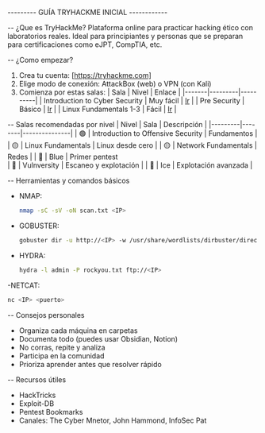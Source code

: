 --------- GUÍA TRYHACKME INICIAL ------------

-- ¿Que es TryHackMe?
Plataforma online para practicar hacking ético con laboratorios reales. Ideal para
principiantes y personas que se preparan para certificaciones como eJPT, CompTIA, etc.



-- ¿Como empezar?
1. Crea tu cuenta:
  [https://tryhackme.com]
2. Elige modo de conexión:
  AttackBox (web) o VPN (con Kali)
3. Comienza por estas salas:
  | Sala  |  Nivel  |  Enlace  |
  |-------|---------|----------|
  |  Introduction to Cyber Security  |   Muy fácil  |  [Ir](https://tryhackme.com/room.introtooffensivesecurity)  |
  |  Pre Security                    |  Básico      |  [Ir](https://tryhackme.com/room/introtonetworking)  |
  |  Linux Fundamentals 1-3          |  Fácil       |  [Ir](https://tryhackme.com/module/linux-fundamentals)  |


-- Salas recomendadas por nivel
  |  Nivel  |  Sala  |  Descripción  |
  |---------|--------|---------------|
  |  🟢  |  Introduction to Offensive Security  |  Fundamentos  |
  |  🟡  |  Linux Fundamentals  |  Linux desde cero  |
  |  🟡  |  Network Fundamentals  |  Redes  |
  |  🔵  |  Blue  |  Primer pentest  
  |  🔵  |  Vulnversity  |  Escaneo y explotación  |
  |  🔴  |  Ice  |  Explotación avanzada  |


-- Herramientas y comandos básicos
- NMAP:
  ```bash
  nmap -sC -sV -oN scan.txt <IP>
  ````

- GOBUSTER:
  ```bash
  gobuster dir -u http://<IP> -w /usr/share/wordlists/dirbuster/directory-list-2.3-medium.txt
  ````
  
- HYDRA:
  ```bash
  hydra -l admin -P rockyou.txt ftp://<IP>
  ````

-NETCAT:
 ```bash
 nc <IP> <puerto>
 ````


 -- Consejos personales
 - Organiza cada máquina en carpetas
 - Documenta todo (puedes usar Obsidian, Notion)
 - No corras, repite y analiza
 - Participa en la comunidad
 - Prioriza aprender antes que resolver rápido


-- Recursos útiles
* HackTricks
* Exploit-DB
* Pentest Bookmarks
* Canales: The Cyber Mnetor, John Hammond, InfoSec Pat


  

